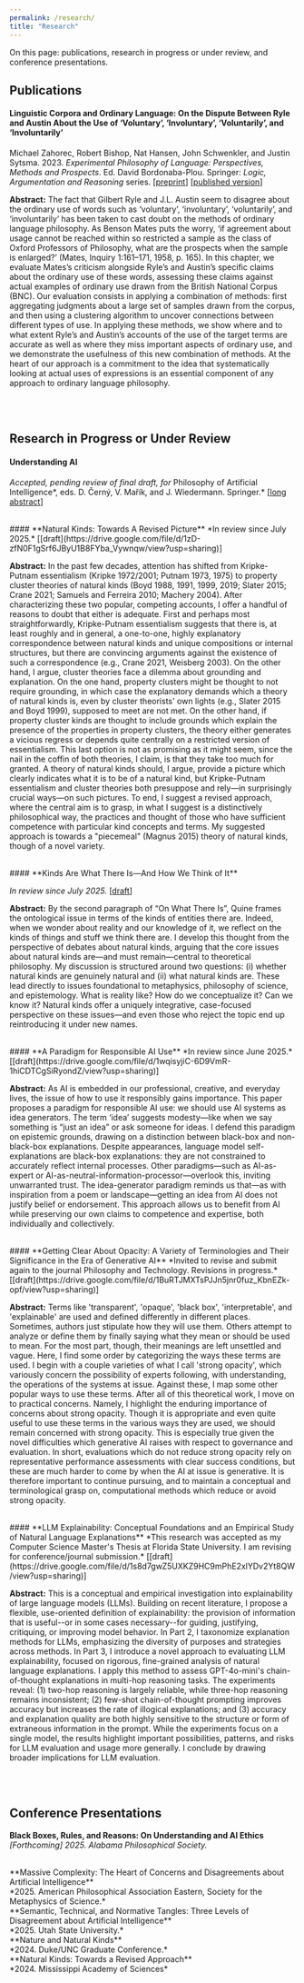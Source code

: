 ```yaml
---
permalink: /research/
title: "Research"
---
```


On this page: publications, research in progress or under review, and conference presentations.

## Publications

#### **Linguistic Corpora and Ordinary Language: On the Dispute Between Ryle and Austin About the Use of ‘Voluntary’, ‘Involuntary’, ‘Voluntarily’, and ‘Involuntarily’**
Michael Zahorec, Robert Bishop, Nat Hansen, John Schwenkler, and Justin Sytsma. 2023. *Experimental Philosophy of Language: Perspectives, Methods and Prospects*. Ed. David Bordonaba-Plou. Springer: *Logic, Argumentation and Reasoning* series. [[preprint](https://philpapers.org/archive/ZAHLCA.pdf)] [[published version](https://link.springer.com/chapter/10.1007/978-3-031-28908-8_7)]

**Abstract:** The fact that Gilbert Ryle and J.L. Austin seem to disagree about the ordinary use of words such as ‘voluntary’, ‘involuntary’, ‘voluntarily’, and ‘involuntarily’ has been taken to cast doubt on the methods of ordinary language philosophy. As Benson Mates puts the worry, ‘if agreement about usage cannot be reached within so restricted a sample as the class of Oxford Professors of Philosophy, what are the prospects when the sample is enlarged?’ (Mates, Inquiry 1:161–171, 1958, p. 165). In this chapter, we evaluate Mates’s criticism alongside Ryle’s and Austin’s specific claims about the ordinary use of these words, assessing these claims against actual examples of ordinary use drawn from the British National Corpus (BNC). Our evaluation consists in applying a combination of methods: first aggregating judgments about a large set of samples drawn from the corpus, and then using a clustering algorithm to uncover connections between different types of use. In applying these methods, we show where and to what extent Ryle’s and Austin’s accounts of the use of the target terms are accurate as well as where they miss important aspects of ordinary use, and we demonstrate the usefulness of this new combination of methods. At the heart of our approach is a commitment to the idea that systematically looking at actual uses of expressions is an essential component of any approach to ordinary language philosophy.

<br><br>

## Research in Progress or Under Review

#### **Understanding AI**

*Accepted, pending review of final draft, for* Philosophy of Artificial Intelligence*, eds. D. Černý, V. Mařík, and J. Wiedermann. Springer.* [[long abstract](https://drive.google.com/file/d/1pwUxTgZ5IkS1ZcZdrgWbptQ2ZCmB7QZq/view?usp=sharing)]

<br>
#### **Natural Kinds: Towards A Revised Picture**
*In review since July 2025.* [[draft](https://drive.google.com/file/d/1zD-zfN0F1gSrf6JByU1B8FYba_Vywnqw/view?usp=sharing)]

**Abstract:** In the past few decades, attention has shifted from Kripke-Putnam essentialism (Kripke 1972/2001; Putnam 1973, 1975) to property cluster theories of natural kinds (Boyd 1988, 1991, 1999, 2019; Slater 2015; Crane 2021; Samuels and Ferreira 2010; Machery 2004). After characterizing these two popular, competing accounts, I offer a handful of reasons to doubt that either is adequate. First and perhaps most straightforwardly, Kripke-Putnam essentialism suggests that there is, at least roughly and in general, a one-to-one, highly explanatory correspondence between natural kinds and unique compositions or internal structures, but there are convincing arguments against the existence of such a correspondence (e.g., Crane 2021, Weisberg 2003). On the other hand, I argue, cluster theories face a dilemma about grounding and explanation. On the one hand, property clusters might be thought to not require grounding, in which case the explanatory demands which a theory of natural kinds is, even by cluster theorists' own lights (e.g., Slater 2015 and Boyd 1999), supposed to meet are not met. On the other hand, if property cluster kinds are thought to include grounds which explain the presence of the properties in property clusters, the theory either generates a vicious regress or depends quite centrally on a restricted version of essentialism. This last option is not as promising as it might seem, since the nail in the coffin of both theories, I claim, is that they take too much for granted. A theory of natural kinds should, I argue, provide a picture which clearly indicates what it is to be of a natural kind, but Kripke-Putnam essentialism and cluster theories both presuppose and rely—in surprisingly crucial ways—on such pictures. To end, I suggest a revised approach, where the central aim is to grasp, in what I suggest is a distinctively philosophical way, the practices and thought of those who have sufficient competence with particular kind concepts and terms. My suggested approach is towards a "piecemeal" (Magnus 2015) theory of natural kinds, though of a novel variety. 

<br>
#### **Kinds Are What There Is—And How We Think of It**

*In review since July 2025.* [[draft](https://drive.google.com/file/d/1IMiZf1XQ0x8ujGXHaLLekVTdVMIWXv1h/view?usp=sharing)]

**Abstract:** By the second paragraph of “On What There Is”, Quine frames the ontological issue in terms of the kinds of entities there are. Indeed, when we wonder about reality and our knowledge of it, we reflect on the kinds of things and stuff we think there are. I develop this thought from the perspective of debates about natural kinds, arguing that the core issues about natural kinds are—and must remain—central to theoretical philosophy. My discussion is structured around two questions: (i) whether natural kinds are genuinely natural and (ii) what natural kinds are. These lead directly to issues foundational to metaphysics, philosophy of science, and epistemology. What is reality like? How do we conceptualize it? Can we know it? Natural kinds offer a uniquely integrative, case-focused perspective on these issues—and even those who reject the topic end up reintroducing it under new names.

<br>
#### **A Paradigm for Responsible AI Use**
*In review since June 2025.* [[draft](https://drive.google.com/file/d/1wqisyjiC-6D9VmR-1hiCDTCgSiRyondZ/view?usp=sharing)]

**Abstract:** As AI is embedded in our professional, creative, and everyday lives, the issue of how to use it responsibly gains importance. This paper proposes a paradigm for responsible AI use: we should use AI systems as idea generators. The term ‘idea’ suggests modesty—like when we say something is “just an idea” or ask someone for ideas. I defend this paradigm on epistemic grounds, drawing on a distinction between black-box and non-black-box explanations. Despite appearances, language model self-explanations are black-box explanations: they are not constrained to accurately reflect internal processes. Other paradigms—such as AI-as-expert or AI-as-neutral-information-processor—overlook this, inviting unwarranted trust. The idea-generator paradigm reminds us that—as with inspiration from a poem or landscape—getting an idea from AI does not justify belief or endorsement. This approach allows us to benefit from AI while preserving our own claims to competence and expertise, both individually and collectively.

<br>
#### **Getting Clear About Opacity: A Variety of Terminologies and Their Significance in the Era of Generative AI**
*Invited to revise and submit again to the journal Philosophy and Technology. Revisions in progress.* [[draft](https://drive.google.com/file/d/1BuRTJMXTsPJJn5jnr0fuz_KbnEZk-opf/view?usp=sharing)]

**Abstract:** Terms like 'transparent', 'opaque', 'black box', 'interpretable', and 'explainable' are used and defined differently in different places. Sometimes, authors just stipulate how they will use them. Others attempt to analyze or define them by finally saying what they mean or should be used to mean. For the most part, though, their meanings are left unsettled and vague. Here, I find some order by categorizing the ways these terms are used. I begin with a couple varieties of what I call 'strong opacity', which variously concern the possibility of experts following, with understanding, the operations of the systems at issue. Against these, I map some other popular ways to use these terms. After all of this theoretical work, I move on to practical concerns. Namely, I highlight the enduring importance of concerns about strong opacity. Though it is appropriate and even quite useful to use these terms in the various ways they are used, we should remain concerned with strong opacity. This is especially true given the novel difficulties which generative AI raises with respect to governance and evaluation. In short, evaluations which do not reduce strong opacity rely on representative performance assessments with clear success conditions, but these are much harder to come by when the AI at issue is generative. It is therefore important to continue pursuing, and to maintain a conceptual and terminological grasp on, computational methods which reduce or avoid strong opacity.

<br>
#### **LLM Explainability: Conceptual Foundations and an Empirical Study of Natural Language Explanations**
*This research was accepted as my Computer Science Master's Thesis at Florida State University. I am revising for conference/journal submission.* [[draft](https://drive.google.com/file/d/1s8d7gwZ5UXKZ9HC9mPhE2xlYDv2Yt8QW/view?usp=sharing)]

**Abstract:** This is a conceptual and empirical investigation into explainability of large language models (LLMs). Building on recent literature, I propose a flexible, use-oriented definition of explainability: the provision of information that is useful--or in some cases necessary--for guiding, justifying, critiquing, or improving model behavior. In Part 2, I taxonomize explanation methods for LLMs, emphasizing the diversity of purposes and strategies across methods. In Part 3, I introduce a novel approach to evaluating LLM explainability, focused on rigorous, fine-grained analysis of natural language explanations. I apply this method to assess GPT-4o-mini's chain-of-thought explanations in multi-hop reasoning tasks. The experiments reveal: (1) two-hop reasoning is largely reliable, while three-hop reasoning remains inconsistent; (2) few-shot chain-of-thought prompting improves accuracy but increases the rate of illogical explanations; and (3) accuracy and explanation quality are both highly sensitive to the structure or form of extraneous information in the prompt. While the experiments focus on a single model, the results highlight important possibilities, patterns, and risks for LLM evaluation and usage more generally. I conclude by drawing broader implications for LLM evaluation.

<br><br>

## Conference Presentations

**Black Boxes, Rules, and Reasons: On Understanding and AI Ethics**<br>
*[Forthcoming] 2025. Alabama Philosophical Society.*

<br>
**Massive Complexity: The Heart of Concerns and Disagreements about Artificial Intelligence**<br>
*2025. American Philosophical Association Eastern, Society for the Metaphysics of Science.*

<br>
**Semantic, Technical, and Normative Tangles: Three Levels of Disagreement about Artificial Intelligence**<br>
*2025. Utah State University.*

<br>
**Nature and Natural Kinds**<br>
*2024. Duke/UNC Graduate Conference.*

<br>
**Natural Kinds: Towards a Revised Approach**<br>
*2024. Mississippi Academy of Sciences*


